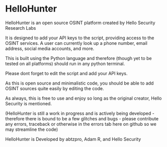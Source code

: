 # HelloHunter
HelloHunter is an open source OSINT platform created by Hello Security Research Labs

It is designed to add your API keys to the script, providing access to the OSINT services.
A user can currently look up a phone number, email address, social media accounts, and more.

This is built using the Python language and therefore (though yet to be tested on all platforms) should run in any python terminal.

Please dont forget to edit the script and add your API keys. 

As this is open source and minimalistic code, you should be able to add OSINT sources quite easily by editing the code.

As always, this is free to use and enjoy so long as the original creator, Hello Security is mentioned.


(HelloHunter is still a work in progress and is actively being developed - 
therefore there is bound to be a few glitches and bugs - please contribute any errors, 
traceback or otherwise in the errors tab here on github so we may streamline the code)

HelloHunter is Developed by abtzpro, Adam R, and Hello Security
